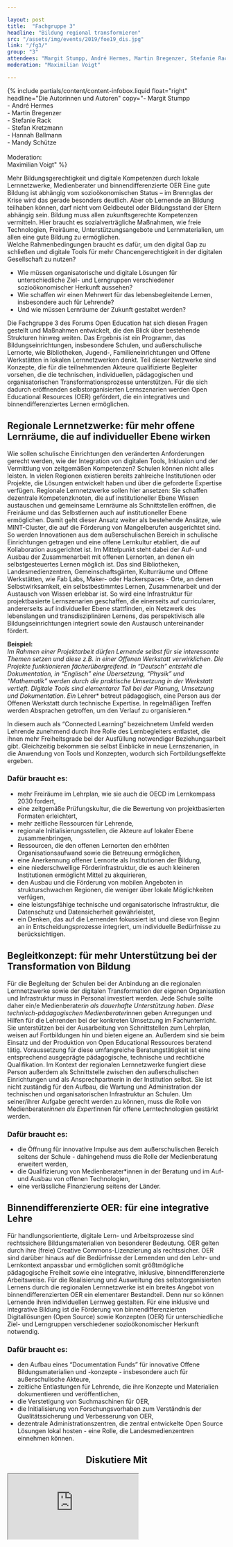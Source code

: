 ```yaml
---

layout: post
title:  "Fachgruppe 3"
headline: "Bildung regional transformieren"
src: "/assets/img/events/2019/foe19_dis.jpg"
link: "/fg3/"
group: "3"
attendees: "Margit Stumpp, André Hermes, Martin Bregenzer, Stefanie Rack, Stefan Kretzmann, Hannah Ballmann und Mandy Schütze"
moderation: "Maximilian Voigt"

---
```


{% include partials/content/content-infobox.liquid float="right" headline="Die Autorinnen und Autoren" copy="- Margit Stumpp<br>- André Hermes<br>- Martin Bregenzer<br>- Stefanie Rack<br>- Stefan Kretzmann<br>- Hannah Ballmann<br>- Mandy Schütze<br><br>Moderation:<br>Maximilian Voigt" %}

Mehr Bildungsgerechtigkeit und digitale Kompetenzen durch lokale Lernnetzwerke, Medienberater und binnendifferenzierte OER 
Eine gute Bildung ist abhängig vom sozioökonomischen Status – im Brennglas der Krise wird das gerade besonders deutlich. Aber ob Lernende an Bildung teilhaben können, darf nicht vom Geldbeutel oder Bildungsstand der Eltern abhängig sein. Bildung muss allen zukunftsgerechte Kompetenzen vermitteln. Hier braucht es sozialverträgliche Maßnahmen, wie freie Technologien, Freiräume, Unterstützungsangebote und Lernmaterialien, um allen eine gute Bildung zu ermöglichen. 
<br>Welche Rahmenbedingungen braucht es dafür, um den digital Gap zu schließen und digitale Tools für mehr Chancengerechtigkeit in der digitalen Gesellschaft zu nutzen?
* Wie müssen organisatorische und digitale Lösungen für unterschiedliche Ziel- und Lerngruppen verschiedener sozioökonomischer Herkunft aussehen? 
* Wie schaffen wir einen Mehrwert für das lebensbegleitende Lernen, insbesondere auch für Lehrende?
* Und wie müssen Lernräume der Zukunft gestaltet werden?

Die Fachgruppe 3 des Forums Open Education hat sich diesen Fragen gestellt und Maßnahmen entwickelt, die den Blick über bestehende Strukturen hinweg weiten. Das Ergebnis ist ein Programm, das Bildungseinrichtungen, insbesondere Schulen, und außerschulische Lernorte, wie Bibliotheken, Jugend-, Familieneinrichtungen und Offene Werkstätten in lokalen Lernnetzwerken denkt. Teil dieser Netzwerke sind Konzepte, die für die teilnehmenden Akteure qualifizierte Begleiter vorsehen, die die technischen, individuellen, pädagogischen und organisatorischen Transformationsprozesse unterstützen. Für die sich dadurch eröffnenden selbstorganisierten Lernszenarien werden Open Educational Resources (OER) gefördert, die ein integratives und binnendifferenziertes Lernen ermöglichen.

## Regionale Lernnetzwerke: für mehr offene Lernräume, die auf individueller Ebene wirken

Wie sollen schulische Einrichtungen den veränderten Anforderungen gerecht werden, wie der Integration von digitalen Tools, Inklusion und der Vermittlung von zeitgemäßen Kompetenzen? Schulen können nicht alles leisten. In vielen Regionen existieren bereits zahlreiche Institutionen oder Projekte, die Lösungen entwickelt haben und über die geforderte Expertise verfügen. Regionale Lernnetzwerke sollen hier ansetzen: Sie schaffen dezentrale Kompetenzknoten, die auf institutioneller Ebene Wissen austauschen und gemeinsame Lernräume als Schnittstellen eröffnen, die Freiräume und das Selbstlernen auch auf institutioneller Ebene ermöglichen. Damit geht dieser Ansatz weiter als bestehende Ansätze, wie MINT-Cluster, die auf die Förderung von Mangelberufen ausgerichtet sind. So werden Innovationen aus dem außerschulischen Bereich in schulische Einrichtungen getragen und eine offene Lernkultur etabliert, die auf Kollaboration ausgerichtet ist. Im Mittelpunkt steht dabei der Auf- und Ausbau der Zusammenarbeit mit offenen Lernorten, an denen ein selbstgesteuertes Lernen möglich ist. Das sind Bibliotheken, Landesmedienzentren, Gemeinschaftsgärten, Kulturräume und Offene Werkstätten, wie Fab Labs, Maker- oder Hackerspaces - Orte, an denen Selbstwirksamkeit, ein selbstbestimmtes Lernen, Zusammenarbeit und der Austausch von Wissen erlebbar ist. So wird eine Infrastruktur für projektbasierte Lernszenarien geschaffen, die einerseits auf curricularer, andererseits auf individueller Ebene stattfinden, ein Netzwerk des lebenslangen und transdisziplinären Lernens, das perspektivisch alle Bildungseinrichtungen integriert sowie den Austausch untereinander fördert.

**Beispiel:**<br>
*Im Rahmen einer Projektarbeit dürfen Lernende selbst für sie interessante Themen setzen und diese z.B. in einer Offenen Werkstatt verwirklichen. Die Projekte funktionieren fächerübergreifend. In “Deutsch” entsteht die Dokumentation, in “Englisch” eine Übersetzung, “Physik” und “Mathematik” werden durch die praktische Umsetzung in der Werkstatt vertieft. Digitale Tools sind elementarer Teil bei der Planung, Umsetzung und Dokumentation. Ein* Lehrer* betreut pädagogisch, eine Person aus der Offenen Werkstatt durch technische Expertise. In regelmäßigen Treffen werden Absprachen getroffen, um den Verlauf zu organisieren.*

In diesem auch als “Connected Learning” bezeichnetem Umfeld werden Lehrende zunehmend durch ihre Rolle des Lernbegleiters entlastet, die ihnen mehr Freiheitsgrade bei der Ausfüllung notwendiger Beziehungsarbeit gibt. Gleichzeitig bekommen sie selbst Einblicke in neue Lernszenarien, in die Anwendung von Tools und Konzepten, wodurch sich Fortbildungseffekte ergeben. 


### Dafür braucht es:
* mehr Freiräume im Lehrplan, wie sie auch die OECD im Lernkompass 2030 fordert,
* eine zeitgemäße Prüfungskultur, die die Bewertung von projektbasierten Formaten erleichtert,
* mehr zeitliche Ressourcen für Lehrende,
* regionale Initialisierungsstellen, die Akteure auf lokaler Ebene zusammenbringen, 
* Ressourcen, die den offenen Lernorten den erhöhten Organisationsaufwand sowie die Betreuung ermöglichen,
* eine Anerkennung offener Lernorte als Institutionen der Bildung,
* eine niederschwellige Förderinfrastruktur, die es auch kleineren Institutionen ermöglicht Mittel zu akquirieren,
* den Ausbau und die Förderung von mobilen Angeboten in strukturschwachen Regionen, die weniger über lokale Möglichkeiten verfügen,
* eine leistungsfähige technische und organisatorische Infrastruktur, die Datenschutz und Datensicherheit gewährleistet,
* ein Denken, das auf die Lernenden fokussiert ist und diese von Beginn an in Entscheidungsprozesse integriert, um individuelle Bedürfnisse zu berücksichtigen.

## Begleitkonzept: für mehr Unterstützung bei der Transformation von Bildung

Für die Begleitung der Schulen bei der Anbindung an die regionalen Lernnetzwerke sowie der digitalen Transformation der eigenen Organisation und Infrastruktur muss in Personal investiert werden. Jede Schule sollte daher ein/e Medienberater*in als dauerhafte Unterstützung haben. Diese technisch-pädagogischen Medienberater*innen geben Anregungen und Hilfen für die Lehrenden bei der konkreten Umsetzung im Fachunterricht.  Sie unterstützen bei der Ausarbeitung von Schnittstellen zum Lehrplan, weisen auf Fortbildungen hin und bieten eigene an. Außerdem sind sie beim Einsatz und der Produktion von Open Educational Ressources beratend tätig. Voraussetzung für diese umfangreiche Beratungstätigkeit ist eine entsprechend ausgeprägte pädagogische, technische und rechtliche Qualifikation. 
Im Kontext der regionalen Lernnetzwerke fungiert diese Person außerdem als Schnittstelle zwischen den außerschulischen Einrichtungen und als Ansprechpartnerin in der Institution selbst. Sie ist nicht zuständig für den Aufbau, die Wartung und Administration der technischen und organisatorischen Infrastruktur an Schulen.
Um seiner/ihrer Aufgabe gerecht werden zu können, muss die Rolle von Medienberater*innen als Expert*innen für offene Lerntechnologien gestärkt werden.  

### Dafür braucht es:
* die Öffnung für innovative Impulse aus dem außerschulischen Bereich seitens der Schule - dahingehend muss die Rolle der Medienberatung erweitert werden,
* die Qualifizierung von Medienberater*innen in der Beratung und im Auf- und Ausbau von offenen Technologien,
* eine verlässliche Finanzierung seitens der Länder. 

## Binnendifferenzierte OER: für eine integrative Lehre

Für handlungsorientierte, digitale Lern- und Arbeitsprozesse sind rechtssichere Bildungsmaterialien von besonderer Bedeutung. OER gelten durch ihre (freie) Creative Commons-Lizenzierung als rechtssicher. OER sind darüber hinaus auf die Bedürfnisse der Lernenden und den Lehr- und Lernkontext anpassbar und ermöglichen somit größtmögliche pädagogische Freiheit sowie eine integrative, inklusive, binnendifferenzierte Arbeitsweise. 
Für die Realisierung und Ausweitung des selbstorganisierten Lernens durch die regionalen Lernnetzwerke ist ein breites Angebot von binnendifferenzierten OER ein elementarer Bestandteil. Denn nur so können Lernende ihren individuellen Lernweg gestalten. Für eine inklusive und integrative Bildung ist die Förderung von binnendifferenzierten Digitallösungen (Open Source) sowie Konzepten (OER) für unterschiedliche Ziel- und Lerngruppen verschiedener sozioökonomischer Herkunft notwendig. 

### Dafür braucht es:
* den Aufbau eines “Documentation Funds” für innovative Offene Bildungsmaterialien und -konzepte - insbesondere auch für außerschulische Akteure,
* zeitliche Entlastungen für Lehrende, die ihre Konzepte und Materialien dokumentieren und veröffentlichen,
* die Verstetigung von Suchmaschinen für OER,
* die Initialisierung von Forschungsvorhaben zum Verständnis der Qualitätssicherung und Verbesserung von OER,
* dezentrale Administrationszentren, die zentral entwickelte Open Source Lösungen lokal hosten - eine Rolle, die Landesmedienzentren einnehmen können.

<center><h2>Diskutiere Mit</h2></center>
<div class="video"><iframe src="https://tweedback.de/p8t3/chatwall"></iframe></div>